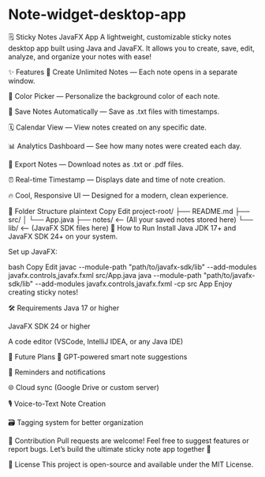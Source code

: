 # Note-widget-desktop-app
🗒️ Sticky Notes JavaFX App
A lightweight, customizable sticky notes desktop app built using Java and JavaFX.
It allows you to create, save, edit, analyze, and organize your notes with ease!

✨ Features
  📜 Create Unlimited Notes — Each note opens in a separate window.

  🎨 Color Picker — Personalize the background color of each note.

  💾 Save Notes Automatically — Save as .txt files with timestamps.

  🗓️ Calendar View — View notes created on any specific date.

  📊 Analytics Dashboard — See how many notes were created each day.

  📂 Export Notes — Download notes as .txt or .pdf files.

  ⏰ Real-time Timestamp — Displays date and time of note creation.

  🔥 Cool, Responsive UI — Designed for a modern, clean experience.

📁 Folder Structure
  plaintext
  Copy
  Edit
  project-root/
  ├── README.md
  ├── src/
  │   └── App.java
  ├── notes/        <-- (All your saved notes stored here)
  └── lib/          <-- (JavaFX SDK files here)
🚀 How to Run
Install Java JDK 17+ and JavaFX SDK 24+ on your system.

Set up JavaFX:

bash
Copy
Edit
  javac --module-path "path/to/javafx-sdk/lib" --add-modules javafx.controls,javafx.fxml src/App.java
  java --module-path "path/to/javafx-sdk/lib" --add-modules javafx.controls,javafx.fxml -cp src App
Enjoy creating sticky notes!

🛠 Requirements
Java 17 or higher

JavaFX SDK 24 or higher

A code editor (VSCode, IntelliJ IDEA, or any Java IDE)

📅 Future Plans
   🧠 GPT-powered smart note suggestions

   🔔 Reminders and notifications

  🌐 Cloud sync (Google Drive or custom server)

  🎙️ Voice-to-Text Note Creation

  🗃️ Tagging system for better organization

🙌 Contribution
Pull requests are welcome! Feel free to suggest features or report bugs.
Let’s build the ultimate sticky note app together 🚀

📜 License
This project is open-source and available under the MIT License.
